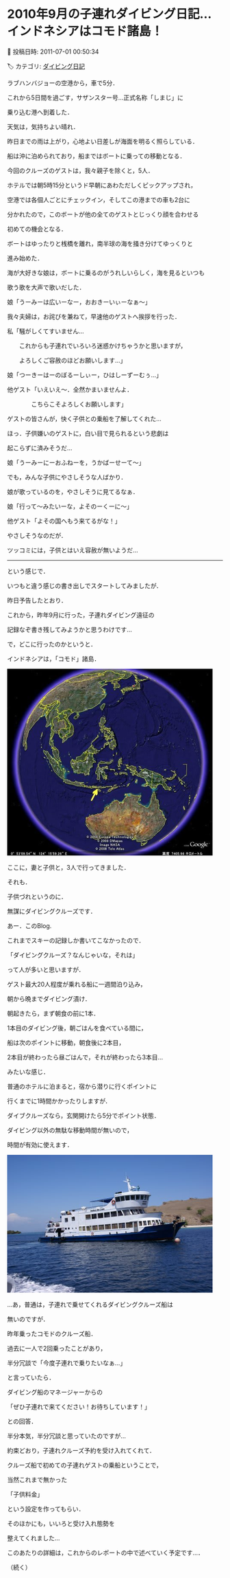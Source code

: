 # 2010年9月の子連れダイビング日記…インドネシアはコモド諸島！

📅 投稿日時: 2011-07-01 00:50:34

🏷️ カテゴリ: [ダイビング日記](ce3a7a8d424d112fce83ee85c81a0e344.md)

ラブハンバジョーの空港から，車で5分．


これから5日間を過ごす，サザンスター号…正式名称「しまじ」に


乗り込む港へ到着した．





天気は，気持ちよい晴れ．


昨日までの雨は上がり，心地よい日差しが海面を明るく照らしている．





船は沖に泊められており，船まではボートに乗っての移動となる．





今回のクルーズのゲストは，我々親子を除くと，5人．


ホテルでは朝5時15分というド早朝にあわただしくピックアップされ，


空港では各個人ごとにチェックイン，そしてこの港までの車も2台に


分かれたので，このボートが他の全てのゲストとじっくり顔を合わせる


初めての機会となる．





ボートはゆったりと桟橋を離れ，南半球の海を掻き分けてゆっくりと


進み始めた．


海が大好きな娘は，ボートに乗るのがうれしいらしく，海を見るといつも


歌う歌を大声で歌いだした．





娘「うーみーは広いーなー，おおきーいぃーなぁ～」





我々夫婦は，お詫びを兼ねて，早速他のゲストへ挨拶を行った．


私「騒がしくてすいません…


　　これからも子連れでいろいろ迷惑かけちゃうかと思いますが，


　　よろしくご容赦のほどお願いします…」





娘「つーきーはーのぼるーしぃー，ひはしーずーむぅ…」





他ゲスト「いえいえ～．全然かまいませんよ．


　　　　こちらこそよろしくお願いします」





ゲストの皆さんが，快く子供との乗船を了解してくれた…


ほっ．子供嫌いのゲストに，白い目で見られるという悲劇は


起こらずに済みそうだ…





娘「うーみーにーおふねーを，うかばーせーて～」





でも，みんな子供にやさしそうな人ばかり．


娘が歌っているのを，やさしそうに見てるなぁ．





娘「行って～みたいーな，よそのーくーに～」





他ゲスト「よその国へもう来てるがな！」





やさしそうなのだが．


ツッコミには，子供とはいえ容赦が無いようだ…





----------


という感じで．


いつもと違う感じの書き出しでスタートしてみましたが．





昨日予告したとおり．


これから，昨年9月に行った，子連れダイビング遠征の


記録なぞ書き残してみようかと思うわけです…





で，どこに行ったのかというと．


インドネシアは，「コモド」諸島．




![8a7d07b8235c00bab79c9b56a23c17d4.jpg](images/8a7d07b8235c00bab79c9b56a23c17d4.jpg)




ここに，妻と子供と，3人で行ってきました．





それも．


子供づれというのに．


無謀にダイビングクルーズです．





あー．このBlog.


これまでスキーの記録しか書いてこなかったので．


「ダイビングクルーズ？なんじゃいな，それは」


って人が多いと思いますが．





ゲスト最大20人程度が乗れる船に一週間泊り込み，


朝から晩までダイビング漬け．


朝起きたら，まず朝食の前に1本．


1本目のダイビング後，朝ごはんを食べている間に，


船は次のポイントに移動，朝食後に2本目，


2本目が終わったら昼ごはんで，それが終わったら3本目…


みたいな感じ．


普通のホテルに泊まると，宿から潜りに行くポイントに


行くまでに1時間かかったりしますが．


ダイブクルーズなら，玄関開けたら5分でポイント状態．


ダイビング以外の無駄な移動時間が無いので，


時間が有効に使えます．




![96959f9254ee4d4e825e2af4f441afb4.jpg](images/96959f9254ee4d4e825e2af4f441afb4.jpg)







…あ，普通は，子連れで乗せてくれるダイビングクルーズ船は


無いのですが．


昨年乗ったコモドのクルーズ船．


過去に一人で2回乗ったことがあり，


半分冗談で「今度子連れで乗りたいなぁ…」


と言っていたら．


ダイビング船のマネージャーからの


「ぜひ子連れで来てください！お待ちしています！」


との回答．


半分本気，半分冗談と思っていたのですが…


約束どおり，子連れクルーズ予約を受け入れてくれて．


クルーズ船で初めての子連れゲストの乗船ということで，


当然これまで無かった


「子供料金」


という設定を作ってもらい． 


そのほかにも，いいろと受け入れ態勢を


整えてくれました…


このあたりの詳細は，これからのレポートの中で述べていく予定です…．


（続く）
